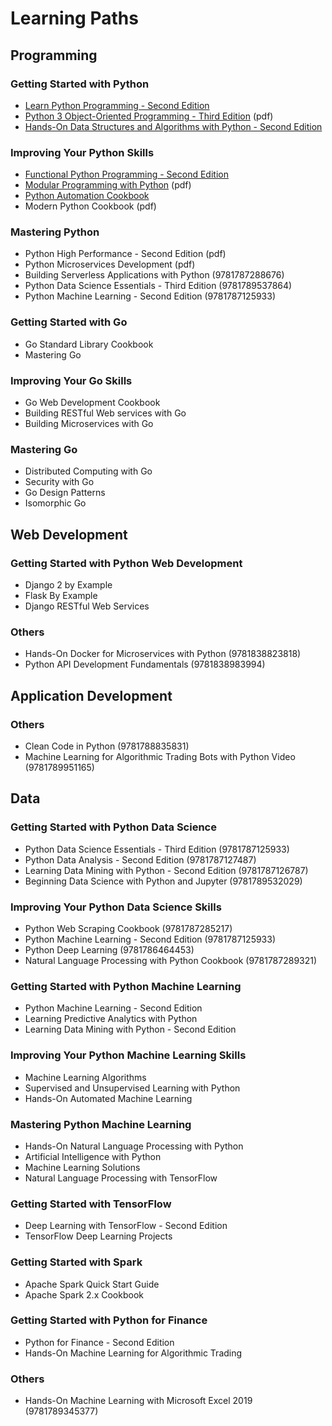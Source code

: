 # Learning Paths
## Programming
### Getting Started with Python
* [Learn Python Programming - Second Edition](html/9781788996662)
* [Python 3 Object-Oriented Programming - Third Edition](html/9781789615852) (pdf)
* [Hands-On Data Structures and Algorithms with Python - Second Edition](html/9781788995573)
### Improving Your Python Skills
* [Functional Python Programming - Second Edition](html/9781788627061)
* [Modular Programming with Python](html/9781785884481) (pdf)
* [Python Automation Cookbook](html/9781789133806)
* Modern Python Cookbook (pdf)
### Mastering Python
* Python High Performance - Second Edition (pdf)
* Python Microservices Development (pdf)
* Building Serverless Applications with Python (9781787288676)
* Python Data Science Essentials - Third Edition (9781789537864)
* Python Machine Learning - Second Edition (9781787125933)
### Getting Started with Go
* Go Standard Library Cookbook
* Mastering Go
### Improving Your Go Skills
* Go Web Development Cookbook
* Building RESTful Web services with Go
* Building Microservices with Go
### Mastering Go
* Distributed Computing with Go
* Security with Go
* Go Design Patterns
* Isomorphic Go
## Web Development
### Getting Started with Python Web Development
* Django 2 by Example
* Flask By Example
* Django RESTful Web Services
### Others
* Hands-On Docker for Microservices with Python (9781838823818)
* Python API Development Fundamentals (9781838983994)
## Application Development
### Others
* Clean Code in Python (9781788835831)
* Machine Learning for Algorithmic Trading Bots with Python Video (9781789951165)
## Data
### Getting Started with Python Data Science
* Python Data Science Essentials - Third Edition (9781787125933)
* Python Data Analysis - Second Edition (9781787127487)
* Learning Data Mining with Python - Second Edition (9781787126787)
* Beginning Data Science with Python and Jupyter (9781789532029)
### Improving Your Python Data Science Skills
* Python Web Scraping Cookbook (9781787285217)
* Python Machine Learning - Second Edition (9781787125933)
* Python Deep Learning (9781786464453)
* Natural Language Processing with Python Cookbook (9781787289321)
### Getting Started with Python Machine Learning
* Python Machine Learning - Second Edition
* Learning Predictive Analytics with Python
* Learning Data Mining with Python - Second Edition
### Improving Your Python Machine Learning Skills
* Machine Learning Algorithms
* Supervised and Unsupervised Learning with Python
* Hands-On Automated Machine Learning
### Mastering Python Machine Learning
* Hands-On Natural Language Processing with Python
* Artificial Intelligence with Python
* Machine Learning Solutions
* Natural Language Processing with TensorFlow
### Getting Started with TensorFlow
* Deep Learning with TensorFlow - Second Edition
* TensorFlow Deep Learning Projects
### Getting Started with Spark
* Apache Spark Quick Start Guide
* Apache Spark 2.x Cookbook
### Getting Started with Python for Finance
* Python for Finance - Second Edition
* Hands-On Machine Learning for Algorithmic Trading
### Others
* Hands-On Machine Learning with Microsoft Excel 2019 (9781789345377)
